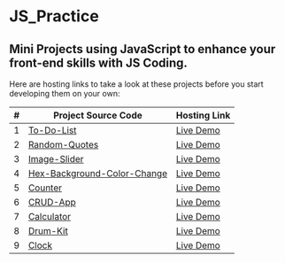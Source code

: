 # JS_Practice

## Mini Projects using JavaScript to enhance your front-end skills with JS Coding.

Here are hosting links to take a look at these projects before you start developing them on your own:

| #   | Project Source Code                | Hosting Link                                                           |
| --- | ---------------------------------- | ---------------------------------------------------------------------- |
| 1   | [To-Do-List](https://github.com/BishoySedra/To-Do-List) | [Live Demo](https://bishoysedra.github.io/To-Do-List) |
| 2   | [Random-Quotes](https://github.com/BishoySedra/Random_Quotes) | [Live Demo](https://bishoysedra.github.io/Random_Quotes) |
| 3   | [Image-Slider](https://github.com/BishoySedra/Image_Slider) | [Live Demo](https://bishoysedra.github.io/Image_Slider) |
| 4   | [Hex-Background-Color-Change](https://github.com/BishoySedra/Hex_Background_Color_Change) | [Live Demo](https://bishoysedra.github.io/Hex_Background_Color_Change) |
| 5   | [Counter](https://github.com/BishoySedra/Counter) | [Live Demo](https://bishoysedra.github.io/Counter) |
| 6   | [CRUD-App](https://github.com/BishoySedra/CRUD-App) | [Live Demo](https://bishoysedra.github.io/CRUD-App/) |
| 7   | [Calculator](https://github.com/BishoySedra/Calculator) | [Live Demo](https://bishoysedra.github.io/Calculator/) |
| 8   | [Drum-Kit](https://github.com/BishoySedra/Drum-Kit) | [Live Demo](https://bishoysedra.github.io/Drum-Kit/) |
| 9   | [Clock](https://github.com/BishoySedra/Clock) |       [Live Demo](https://bishoysedra.github.io/Clock/) |

